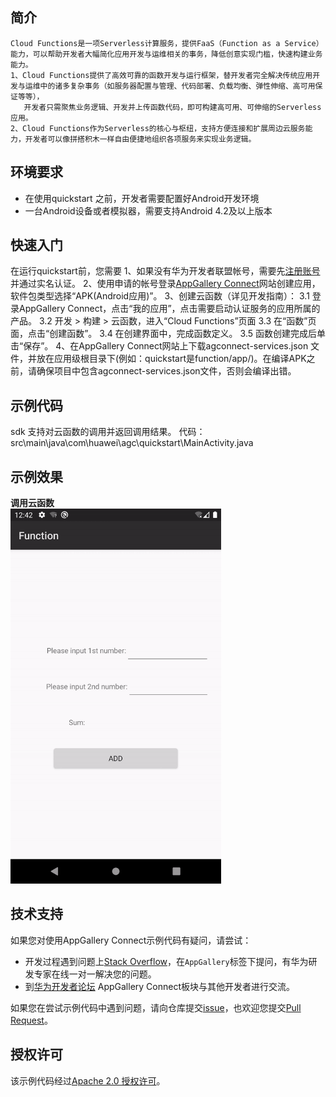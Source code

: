 
## 简介

    Cloud Functions是一项Serverless计算服务，提供FaaS（Function as a Service）能力，可以帮助开发者大幅简化应用开发与运维相关的事务，降低创意实现门槛，快速构建业务能力。
    1、Cloud Functions提供了高效可靠的函数开发与运行框架，替开发者完全解决传统应用开发与运维中的诸多复杂事务（如服务器配置与管理、代码部署、负载均衡、弹性伸缩、高可用保证等等），
       开发者只需聚焦业务逻辑、开发并上传函数代码，即可构建高可用、可伸缩的Serverless应用。
    2、Cloud Functions作为Serverless的核心与枢纽，支持方便连接和扩展周边云服务能力，开发者可以像拼搭积木一样自由便捷地组织各项服务来实现业务逻辑。

## 环境要求

* 在使用quickstart 之前，开发者需要配置好Android开发环境
* 一台Android设备或者模拟器，需要支持Android 4.2及以上版本

## 快速入门

在运行quickstart前，您需要
1、如果没有华为开发者联盟帐号，需要先[注册账号](https://developer.huawei.com/consumer/en/doc/start/registration-and-verification-0000001053628148)并通过实名认证。
2、使用申请的帐号登录[AppGallery Connect](https://developer.huawei.com/consumer/cn/doc/development/AppGallery-connect-Guides/agc-get-started)网站创建应用，软件包类型选择“APK(Android应用)”。
3、创建云函数（详见开发指南）：
  3.1 登录AppGallery Connect，点击“我的应用”，点击需要启动认证服务的应用所属的产品。
  3.2 开发 > 构建 > 云函数，进入“Cloud Functions”页面
  3.3 在“函数”页面，点击“创建函数”。
  3.4 在创建界面中，完成函数定义。
  3.5 函数创建完成后单击“保存”。
 4、在AppGallery Connect网站上下载agconnect-services.json 文件，并放在应用级根目录下(例如：quickstart是function/app/)。在编译APK之前，请确保项目中包含agconnect-services.json文件，否则会编译出错。

## 示例代码
   sdk 支持对云函数的调用并返回调用结果。
   代码：src\main\java\com\huawei\agc\quickstart\MainActivity.java

## 示例效果
**调用云函数**</br>
<img src="images/function_result.gif" alt="function_result" height="600"/>


## 技术支持

如果您对使用AppGallery Connect示例代码有疑问，请尝试：
- 开发过程遇到问题上[Stack Overflow](https://stackoverflow.com/users/14194729/appgallery-connect)，在`AppGallery`标签下提问，有华为研发专家在线一对一解决您的问题。
- 到[华为开发者论坛](https://forums.developer.huawei.com/forumPortal/en/home?fid=0101188387844930001) AppGallery Connect板块与其他开发者进行交流。

如果您在尝试示例代码中遇到问题，请向仓库提交[issue](https://github.com/AppGalleryConnect/agc-demos/issues)，也欢迎您提交[Pull Request](https://github.com/AppGalleryConnect/agc-demos/pulls)。

## 授权许可

该示例代码经过[Apache 2.0 授权许可](http://www.apache.org/licenses/LICENSE-2.0)。

